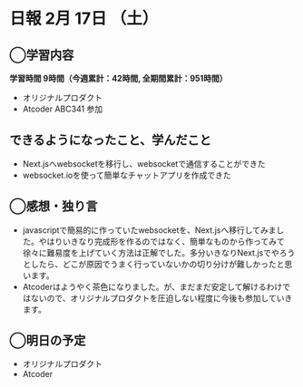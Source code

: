 # 日報  2月 17日 （土）

## ◯学習内容

**学習時間  9時間（今週累計：42時間, 全期間累計：951時間）**

- オリジナルプロダクト
- Atcoder ABC341 参加

## できるようになったこと、学んだこと

- Next.jsへwebsocketを移行し、websocketで通信することができた
- websocket.ioを使って簡単なチャットアプリを作成できた

## ◯感想・独り言

- javascriptで簡易的に作っていたwebsocketを、Next.jsへ移行してみました。やはりいきなり完成形を作るのではなく、簡単なものから作ってみて徐々に難易度を上げていく方法は正解でした。多分いきなりNext.jsでやろうとしたら、どこが原因でうまく行っていないかの切り分けが難しかったと思います。
- Atcoderはようやく茶色になりました。が、まだまだ安定して解けるわけではないので、オリジナルプロダクトを圧迫しない程度に今後も参加していきます。

## ◯明日の予定

- オリジナルプロダクト
- Atcoder
